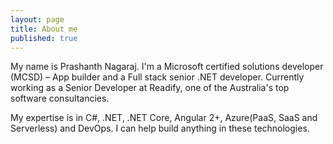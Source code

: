 ```yaml
---
layout: page
title: About me
published: true
---
```

My name is Prashanth Nagaraj. I'm a Microsoft certified solutions developer (MCSD) – App builder and a Full stack senior .NET developer. Currently working as a Senior Developer at Readify, one of the Australia's top software consultancies.

My expertise is in C#, .NET, .NET Core, Angular 2+, Azure(PaaS, SaaS and Serverless) and DevOps. I can help build anything in these technologies.


